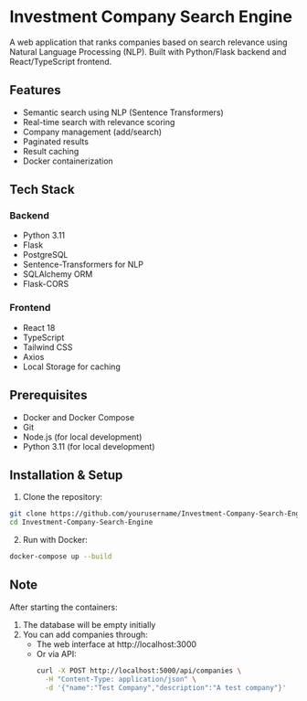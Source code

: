 # Investment Company Search Engine

A web application that ranks companies based on search relevance using Natural Language Processing (NLP). Built with Python/Flask backend and React/TypeScript frontend.

## Features

- Semantic search using NLP (Sentence Transformers)
- Real-time search with relevance scoring
- Company management (add/search)
- Paginated results
- Result caching
- Docker containerization

## Tech Stack

### Backend
- Python 3.11
- Flask
- PostgreSQL
- Sentence-Transformers for NLP
- SQLAlchemy ORM
- Flask-CORS

### Frontend
- React 18
- TypeScript
- Tailwind CSS
- Axios
- Local Storage for caching

## Prerequisites

- Docker and Docker Compose
- Git
- Node.js (for local development)
- Python 3.11 (for local development)

## Installation & Setup

1. Clone the repository:

```bash
git clone https://github.com/yourusername/Investment-Company-Search-Engine.git
cd Investment-Company-Search-Engine
```

2. Run with Docker:
```bash
docker-compose up --build
```


## Note
After starting the containers:
1. The database will be empty initially
2. You can add companies through:
   - The web interface at http://localhost:3000
   - Or via API: 
     ```bash
     curl -X POST http://localhost:5000/api/companies \
       -H "Content-Type: application/json" \
       -d '{"name":"Test Company","description":"A test company"}'
     ```